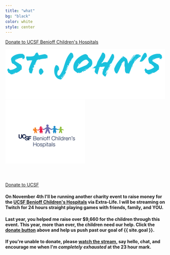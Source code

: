 ```yaml
---
title: "what"
bg: "black"
color: white
style: center
---
```


<div class="twitch-window">
    <div class="icontain"><div id="twitch-embed"></div></div>
    <div class="twitch-buffer">
        <a class="button-donate long" href="https://donate.stj.watch/">Donate to UCSF Benioff Children's Hospitals</a>
    </div>
</div>

![Main Heading](img/header.png)
<a href="https://give.ucsfbenioffchildrens.org"><img id="ucsf" src="img/ucsf-benioff.png" alt="UCSF Benioff" /></a>
<div id="ucsf-spacer"></div>
<div id="countdown"><h4>&nbsp;</h4></div>
<a class="button-donate" href="https://donate.stj.watch/">Donate to UCSF</a>
<div id="raised-top"></div>

<div class="clear"></div>

#### On **November 4th** I'll be running another charity event to raise money for the [**UCSF Benioff Children's Hospitals**](https://give.ucsfbenioffchildrens.org) via Extra-Life. I will be streaming on Twitch for **24 hours straight** playing games with friends, family, and **YOU.**

#### Last year, you helped me raise over **$9,660** for the children through this event.  This year, more than ever, the children need our help.  Click the [**donate button**](https://donate.stj.watch/) above and help us push past our **goal of {{ site.goal }}**.

#### If you're unable to donate, please [**watch the stream,**](https://stream.stj.watch/) say hello, chat, and encourage me when I'm **_completely exhausted_** at the 23 hour mark.

<canvas id="flyingspace"></canvas>

